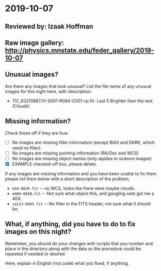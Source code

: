 # 2019-10-07

## Reviewed by:   Izaak Hoffman

## Raw image gallery: http://physics.mnstate.edu/feder_gallery/2019-10-07

## Unusual images?

Are there any images that look unusual? List the file name of any unusual images for this night here, with description:

+  TIC_83210867.01-S001-R084-C001-rp.fit- Last 5 Brighter than the rest (Clouds)

## Missing information?

Check these off if they are true:

- [ ] No images are missing filter information (except BIAS and DARK, which need no filter).
- [ ] No images are missing pointing information (RA/Dec and WCS)
- [ ] No images are missing object names (only applies to science images)
- [x] EXAMPLE checked-off box, please delete.

If any images are missing information and you have been unable to fix them please list
them below with a short description of the problem.

+ `m34-002R.fit` -- no WCS, looks like there were maybe clouds.
+ `m404-001B.fit` -- Not sure what object this, and googling `m404` got me a 404.
+ `sa113-099V.fit` -- No filter in the FITS header, not sure what it should be.

## What, if anything, did you have to do to fix images on this night?

Remember, you should do your changes with scripts that you number and place in the
directory along with the data so the procedure could be repeated if needed or
desired.

Here, explain in English (not code) what you fixed, if anything.
